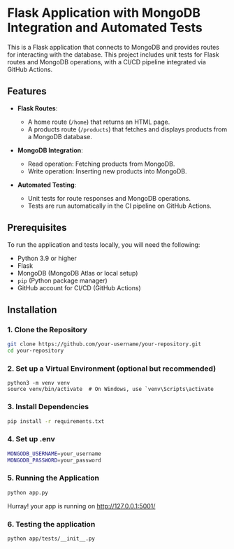 # Flask Application with MongoDB Integration and Automated Tests

This is a Flask application that connects to MongoDB and provides routes for interacting with the database. This project includes unit tests for Flask routes and MongoDB operations, with a CI/CD pipeline integrated via GitHub Actions.

## Features
- **Flask Routes**:
  - A home route (`/home`) that returns an HTML page.
  - A products route (`/products`) that fetches and displays products from a MongoDB database.
  
- **MongoDB Integration**:
  - Read operation: Fetching products from MongoDB.
  - Write operation: Inserting new products into MongoDB.

- **Automated Testing**: 
  - Unit tests for route responses and MongoDB operations.
  - Tests are run automatically in the CI pipeline on GitHub Actions.

## Prerequisites

To run the application and tests locally, you will need the following:

- Python 3.9 or higher
- Flask
- MongoDB (MongoDB Atlas or local setup)
- `pip` (Python package manager)
- GitHub account for CI/CD (GitHub Actions)

## Installation

### 1. Clone the Repository

```bash
git clone https://github.com/your-username/your-repository.git
cd your-repository
```

### 2. Set up a Virtual Environment (optional but recommended)
```
python3 -m venv venv
source venv/bin/activate  # On Windows, use `venv\Scripts\activate
```
### 3. Install Dependencies

``` bash
pip install -r requirements.txt
```
### 4. Set up .env
```bash
MONGODB_USERNAME=your_username
MONGODB_PASSWORD=your_password
```
### 5.  Running the Application
```bash
python app.py
```
   Hurray! your app is running on http://127.0.0.1:5001/

### 6. Testing the application
```bash
python app/tests/__init__.py 
```